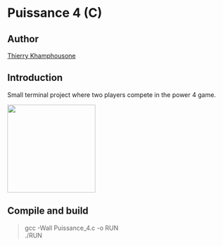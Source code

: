 # Puissance 4 (C)

## Author
[Thierry Khamphousone](https://www.linkedin.com/in/tkhamphousone/)

## Introduction

Small terminal project where two players compete in the power 4 game.


<img align="center" width="200" height="200" src=""/>

## Compile and build
> gcc -Wall Puissance_4.c -o RUN \
>./RUN